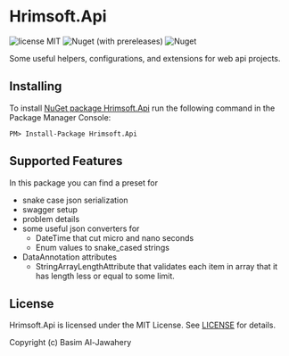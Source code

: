 # Hrimsoft.Api
![license MIT](https://img.shields.io/badge/license-MIT-green)
![Nuget (with prereleases)](https://img.shields.io/nuget/vpre/Hrimsoft.Api)
![Nuget](https://img.shields.io/nuget/dt/Hrimsoft.Api)

Some useful helpers, configurations, and extensions for web api projects.  

## Installing ##

To install [NuGet package Hrimsoft.Api](https://www.nuget.org/packages/Hrimsoft.Api) run the following command in the Package Manager Console:

```
PM> Install-Package Hrimsoft.Api
```

## Supported Features
In this package you can find a preset for 
- snake case json serialization 
- swagger setup
- problem details
- some useful json converters for 
  - DateTime that cut micro and nano seconds
  - Enum values to snake_cased strings
- DataAnnotation attributes
  - StringArrayLengthAttribute that validates each item in array that it has length less or equal to some limit.
## License

Hrimsoft.Api is licensed under the MIT License. See [LICENSE](LICENSE) for details.

Copyright (c) Basim Al-Jawahery
